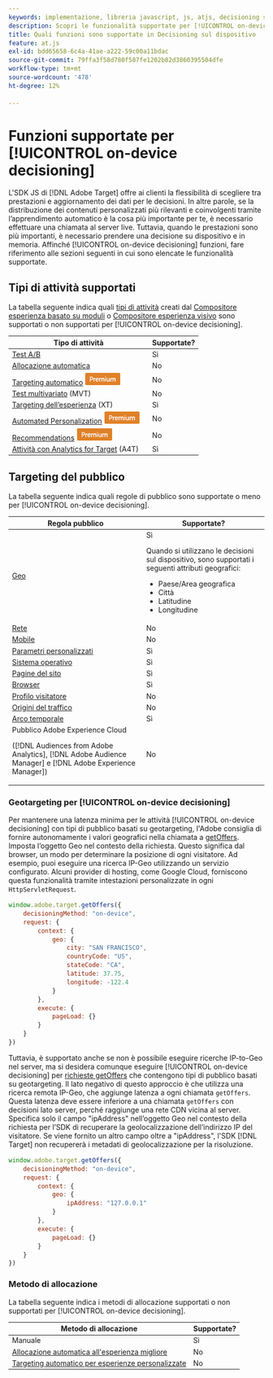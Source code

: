 ```yaml
---
keywords: implementazione, libreria javascript, js, atjs, decisioning sul dispositivo, decisioning sul dispositivo, funzionalità supportate, $ 8
description: Scopri le funzionalità supportate per [!UICONTROL on-device decisioning].
title: Quali funzioni sono supportate in Decisioning sul dispositivo
feature: at.js
exl-id: bdd65658-6c4a-41ae-a222-59c00a11bdac
source-git-commit: 79ffa3f58d780f587fe1202b82d3860395504dfe
workflow-type: tm+mt
source-wordcount: '478'
ht-degree: 12%

---
```


# Funzioni supportate per [!UICONTROL on-device decisioning]

L&#39;SDK JS di [!DNL Adobe Target] offre ai clienti la flessibilità di scegliere tra prestazioni e aggiornamento dei dati per le decisioni. In altre parole, se la distribuzione dei contenuti personalizzati più rilevanti e coinvolgenti tramite l’apprendimento automatico è la cosa più importante per te, è necessario effettuare una chiamata al server live. Tuttavia, quando le prestazioni sono più importanti, è necessario prendere una decisione su dispositivo e in memoria. Affinché [!UICONTROL on-device decisioning] funzioni, fare riferimento alle sezioni seguenti in cui sono elencate le funzionalità supportate.

## Tipi di attività supportati

La tabella seguente indica quali [tipi di attività](https://experienceleague.adobe.com/docs/target/using/activities/target-activities-guide.html?lang=it) creati dal [Compositore esperienza basato su moduli](https://experienceleague.adobe.com/docs/target/using/experiences/form-experience-composer.html?lang=it) o [Compositore esperienza visivo](https://experienceleague.adobe.com/docs/target/using/experiences/vec/visual-experience-composer.html?lang=it) sono supportati o non supportati per [!UICONTROL on-device decisioning].

| Tipo di attività | Supportate? |
| --- | --- |
| [Test A/B](https://experienceleague.adobe.com/docs/target/using/activities/abtest/test-ab.html?lang=it) | Sì |
| [Allocazione automatica](https://experienceleague.adobe.com/docs/target/using/activities/auto-allocate/automated-traffic-allocation.html?lang=it) | No |
| [Targeting automatico](https://experienceleague.adobe.com/docs/target/using/activities/auto-target/auto-target-to-optimize.html?lang=it) ![Premium](../../../assets/premium.png) | No |
| [Test multivariato](https://experienceleague.adobe.com/docs/target/using/activities/multivariate-test/multivariate-testing.html?lang=it) (MVT) | No |
| [Targeting dell’esperienza](https://experienceleague.adobe.com/docs/target/using/activities/experience-targeting/experience-target.html?lang=it) (XT) | Sì |
| [Automated Personalization](https://experienceleague.adobe.com/docs/target/using/activities/automated-personalization/automated-personalization.html?lang=it) ![Premium](../../../assets/premium.png) | No |
| [Recommendations](https://experienceleague.adobe.com/docs/target/using/recommendations/recommendations.html?lang=it) ![Premium](../../../assets/premium.png) | No |
| [Attività con Analytics for Target](https://experienceleague.adobe.com/docs/target/using/integrate/a4t/a4t.html?lang=it&) (A4T) | Sì |

## Targeting del pubblico

La tabella seguente indica quali regole di pubblico sono supportate o meno per [!UICONTROL on-device decisioning].

| Regola pubblico | Supportate? |
| --- | --- |
| [Geo](https://experienceleague.adobe.com/docs/target/using/audiences/create-audiences/categories-audiences/geo.html?lang=it) | Sì<P>Quando si utilizzano le decisioni sul dispositivo, sono supportati i seguenti attributi geografici:<ul><li>Paese/Area geografica</li><li>Città</li><li>Latitudine</li><li>Longitudine</li></ul> |
| [Rete](https://experienceleague.adobe.com/docs/target/using/audiences/create-audiences/categories-audiences/network.html?lang=it) | No |
| [Mobile](https://experienceleague.adobe.com/docs/target/using/audiences/create-audiences/categories-audiences/mobile.html?lang=it) | No |
| [Parametri personalizzati](https://experienceleague.adobe.com/docs/target/using/audiences/create-audiences/categories-audiences/custom-parameters.html?lang=it) | Sì |
| [Sistema operativo](https://experienceleague.adobe.com/docs/target/using/audiences/create-audiences/categories-audiences/operating-system.html?lang=it) | Sì |
| [Pagine del sito](https://experienceleague.adobe.com/docs/target/using/audiences/create-audiences/categories-audiences/site-pages.html?lang=it) | Sì |
| [Browser](https://experienceleague.adobe.com/docs/target/using/audiences/create-audiences/categories-audiences/browser.html?lang=it) | Sì |
| [Profilo visitatore](https://experienceleague.adobe.com/docs/target/using/audiences/create-audiences/categories-audiences/visitor-profile.html?lang=it) | No |
| [Origini del traffico](https://experienceleague.adobe.com/docs/target/using/audiences/create-audiences/categories-audiences/traffic-sources.html?lang=it) | No |
| [Arco temporale](https://experienceleague.adobe.com/docs/target/using/audiences/create-audiences/categories-audiences/time-frame.html?lang=it) | Sì |
| Pubblico Adobe Experience Cloud<P>([!DNL Audiences from Adobe Analytics], [!DNL Adobe Audience Manager] e [!DNL Adobe Experience Manager]) | No |

### Geotargeting per [!UICONTROL on-device decisioning]

Per mantenere una latenza minima per le attività [!UICONTROL on-device decisioning] con tipi di pubblico basati su geotargeting, l&#39;Adobe consiglia di fornire autonomamente i valori geografici nella chiamata a [getOffers](/help/dev/implement/client-side/atjs/atjs-functions/adobe-target-getoffers-atjs-2.md). Imposta l’oggetto Geo nel contesto della richiesta. Questo significa dal browser, un modo per determinare la posizione di ogni visitatore. Ad esempio, puoi eseguire una ricerca IP-Geo utilizzando un servizio configurato. Alcuni provider di hosting, come Google Cloud, forniscono questa funzionalità tramite intestazioni personalizzate in ogni `HttpServletRequest`.

```javascript {line-numbers="true"}
window.adobe.target.getOffers({ 
    decisioningMethod: "on-device", 
    request: { 
        context: { 
            geo: { 
                city: "SAN FRANCISCO", 
                countryCode: "US", 
                stateCode: "CA", 
                latitude: 37.75, 
                longitude: -122.4 
            } 
        }, 
        execute: { 
            pageLoad: {} 
        } 
    } 
})
```

Tuttavia, è supportato anche se non è possibile eseguire ricerche IP-to-Geo nel server, ma si desidera comunque eseguire [!UICONTROL on-device decisioning] per [richieste getOffers](/help/dev/implement/client-side/atjs/atjs-functions/adobe-target-getoffers-atjs-2.md) che contengono tipi di pubblico basati su geotargeting. Il lato negativo di questo approccio è che utilizza una ricerca remota IP-Geo, che aggiunge latenza a ogni chiamata `getOffers`. Questa latenza deve essere inferiore a una chiamata `getOffers` con decisioni lato server, perché raggiunge una rete CDN vicina al server. Specifica solo il campo &quot;ipAddress&quot; nell’oggetto Geo nel contesto della richiesta per l’SDK di recuperare la geolocalizzazione dell’indirizzo IP del visitatore. Se viene fornito un altro campo oltre a &quot;ipAddress&quot;, l&#39;SDK [!DNL Target] non recupererà i metadati di geolocalizzazione per la risoluzione.

```javascript {line-numbers="true"}
window.adobe.target.getOffers({ 
    decisioningMethod: "on-device", 
    request: { 
        context: { 
            geo: { 
                ipAddress: "127.0.0.1" 
            } 
        }, 
        execute: { 
            pageLoad: {} 
        } 
    } 
})
```

### Metodo di allocazione

La tabella seguente indica i metodi di allocazione supportati o non supportati per [!UICONTROL on-device decisioning].

| Metodo di allocazione | Supportate? |
| --- | --- |
| Manuale | Sì |
| [Allocazione automatica all&#39;esperienza migliore](https://experienceleague.adobe.com/docs/target/using/activities/auto-allocate/automated-traffic-allocation.html?lang=it) | No |
| [Targeting automatico per esperienze personalizzate](https://experienceleague.adobe.com/docs/target/using/activities/auto-target/auto-target-to-optimize.html?lang=it) | No |
